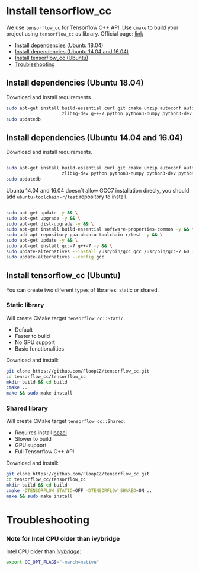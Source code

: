# Install tensorflow_cc

We use `tensorflow_cc` for Tensorflow C++ API. Use `cmake` to build your project using `tensorflow_cc` as library. Official page: [link](https://github.com/FloopCZ/tensorflow_cc)

- [Install dependencies (Ubuntu 18.04)](#install-dependencies-ubuntu-1804)
- [Install dependencies (Ubuntu 14.04 and 16.04)](#install-dependencies-ubuntu-1404-and-1604)
- [Install tensorflow_cc (Ubuntu)](#install-tensorflow_cc-ubuntu)
- [Troubleshooting](#troubleshooting)

## Install dependencies (Ubuntu 18.04)

Download and install requirements.

```bash
sudo apt-get install build-essential curl git cmake unzip autoconf autogen automake libtool mlocate \
                     zlib1g-dev g++-7 python python3-numpy python3-dev python3-pip python3-wheel wget
sudo updatedb
```

## Install dependencies (Ubuntu 14.04 and 16.04)
Download and install requirements.
```bash

sudo apt-get install build-essential curl git cmake unzip autoconf autogen automake libtool mlocate \
                     zlib1g-dev python python3-numpy python3-dev python3-pip python3-wheel wget
sudo updatedb
```
Ubuntu 14.04 and 16.04 doesn´t allow GCC7 installation direcly, you should add `ubuntu-toolchain-r/test` repository to install.

```bash

sudo apt-get update -y && \
sudo apt-get upgrade -y && \
sudo apt-get dist-upgrade -y && \
sudo apt-get install build-essential software-properties-common -y && \
sudo add-apt-repository ppa:ubuntu-toolchain-r/test -y && \
sudo apt-get update -y && \
sudo apt-get install gcc-7 g++-7 -y && \
sudo update-alternatives --install /usr/bin/gcc gcc /usr/bin/gcc-7 60 --slave /usr/bin/g++ g++ /usr/bin/g++-7 && \
sudo update-alternatives --config gcc
```

## Install tensorflow_cc (Ubuntu)
You can create two diferent types of libraries: static or shared.

### Static library
Will create CMake target `tensorflow_cc::Static`.
- Default
- Faster to build
- No GPU support
- Basic functionalities

Download and install:
```bash
git clone https://github.com/FloopCZ/tensorflow_cc.git
cd tensorflow_cc/tensorflow_cc
mkdir build && cd build
cmake ..
make && sudo make install
```

### Shared library
Will create CMake target `tensorflow_cc::Shared`.
- Requires install [bazel](https://github.com/roboticslab-uc3m/installation-guides/blob/master/install-bazel.md)
- Slower to build
- GPU support
- Full Tensorflow C++ API

Download and install:
```bash
git clone https://github.com/FloopCZ/tensorflow_cc.git
cd tensorflow_cc/tensorflow_cc
mkdir build && cd build
cmake -DTENSORFLOW_STATIC=OFF -DTENSORFLOW_SHARED=ON ..
make && sudo make install
```

# Troubleshooting
### Note for Intel CPU older than ivybridge
Intel CPU older than *[ivybridge](https://ark.intel.com/content/www/es/es/ark/products/codename/29902/ivy-bridge.html)*:
```bash
export CC_OPT_FLAGS="-march=native"
```
